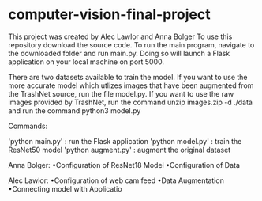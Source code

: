 # computer-vision-final-project
This project was created by Alec Lawlor and Anna Bolger
To use this repository download the source code. To run the main program, navigate to the downloaded folder and run main.py. Doing so will launch a Flask application on your local machine on port 5000. 

There are two datasets available to train the model. If you want to use the more accurate model which utlizes images that have been augmented from the TrashNet source, run the file model.py.
If you want to use the raw images provided by TrashNet, run the command unzip images.zip -d ./data and run the command python3 model.py

Commands:

'python main.py' : run the Flask application 
'python model.py' : train the ResNet50 model 
'python augment.py' : augment the original dataset

Anna Bolger:
•Configuration of ResNet18 Model
•Configuration of Data

Alec Lawlor:
•Configuration of web cam feed
•Data Augmentation
•Connecting model with Applicatio

